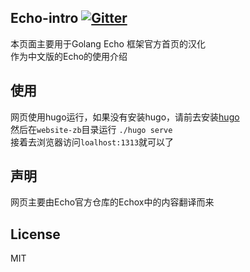 ## Echo-intro [![Gitter](https://badges.gitter.im/Laily123/echo-intro.svg)](https://gitter.im/Laily123/echo-intro?utm_source=badge&utm_medium=badge&utm_campaign=pr-badge)
本页面主要用于Golang Echo 框架官方首页的汉化  
作为中文版的Echo的使用介绍

## 使用
网页使用hugo运行，如果没有安装hugo，请前去安装[hugo](https://gohugo.io/)  
然后在`website-zb`目录运行 `./hugo serve`  
接着去浏览器访问`loalhost:1313`就可以了  

## 声明
网页主要由Echo官方仓库的Echox中的内容翻译而来

## License
MIT 

